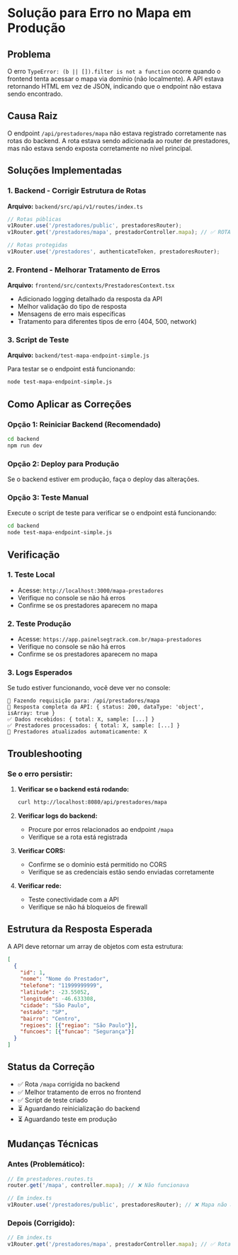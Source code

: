 # Solução para Erro no Mapa em Produção

## Problema
O erro `TypeError: (b || []).filter is not a function` ocorre quando o frontend tenta acessar o mapa via domínio (não localmente). A API estava retornando HTML em vez de JSON, indicando que o endpoint não estava sendo encontrado.

## Causa Raiz
O endpoint `/api/prestadores/mapa` não estava registrado corretamente nas rotas do backend. A rota estava sendo adicionada ao router de prestadores, mas não estava sendo exposta corretamente no nível principal.

## Soluções Implementadas

### 1. Backend - Corrigir Estrutura de Rotas
**Arquivo:** `backend/src/api/v1/routes/index.ts`

```typescript
// Rotas públicas
v1Router.use('/prestadores/public', prestadoresRouter);
v1Router.get('/prestadores/mapa', prestadorController.mapa); // ✅ ROTA PÚBLICA DIRETA

// Rotas protegidas
v1Router.use('/prestadores', authenticateToken, prestadoresRouter);
```

### 2. Frontend - Melhorar Tratamento de Erros
**Arquivo:** `frontend/src/contexts/PrestadoresContext.tsx`

- Adicionado logging detalhado da resposta da API
- Melhor validação do tipo de resposta
- Mensagens de erro mais específicas
- Tratamento para diferentes tipos de erro (404, 500, network)

### 3. Script de Teste
**Arquivo:** `backend/test-mapa-endpoint-simple.js`

Para testar se o endpoint está funcionando:
```bash
node test-mapa-endpoint-simple.js
```

## Como Aplicar as Correções

### Opção 1: Reiniciar Backend (Recomendado)
```bash
cd backend
npm run dev
```

### Opção 2: Deploy para Produção
Se o backend estiver em produção, faça o deploy das alterações.

### Opção 3: Teste Manual
Execute o script de teste para verificar se o endpoint está funcionando:
```bash
cd backend
node test-mapa-endpoint-simple.js
```

## Verificação

### 1. Teste Local
- Acesse: `http://localhost:3000/mapa-prestadores`
- Verifique no console se não há erros
- Confirme se os prestadores aparecem no mapa

### 2. Teste Produção
- Acesse: `https://app.painelsegtrack.com.br/mapa-prestadores`
- Verifique no console se não há erros
- Confirme se os prestadores aparecem no mapa

### 3. Logs Esperados
Se tudo estiver funcionando, você deve ver no console:
```
📡 Fazendo requisição para: /api/prestadores/mapa
📡 Resposta completa da API: { status: 200, dataType: 'object', isArray: true }
✅ Dados recebidos: { total: X, sample: [...] }
✅ Prestadores processados: { total: X, sample: [...] }
🔄 Prestadores atualizados automaticamente: X
```

## Troubleshooting

### Se o erro persistir:

1. **Verificar se o backend está rodando:**
   ```bash
   curl http://localhost:8080/api/prestadores/mapa
   ```

2. **Verificar logs do backend:**
   - Procure por erros relacionados ao endpoint `/mapa`
   - Verifique se a rota está registrada

3. **Verificar CORS:**
   - Confirme se o domínio está permitido no CORS
   - Verifique se as credenciais estão sendo enviadas corretamente

4. **Verificar rede:**
   - Teste conectividade com a API
   - Verifique se não há bloqueios de firewall

## Estrutura da Resposta Esperada

A API deve retornar um array de objetos com esta estrutura:
```json
[
  {
    "id": 1,
    "nome": "Nome do Prestador",
    "telefone": "11999999999",
    "latitude": -23.55052,
    "longitude": -46.633308,
    "cidade": "São Paulo",
    "estado": "SP",
    "bairro": "Centro",
    "regioes": [{"regiao": "São Paulo"}],
    "funcoes": [{"funcao": "Segurança"}]
  }
]
```

## Status da Correção

- ✅ Rota `/mapa` corrigida no backend
- ✅ Melhor tratamento de erros no frontend
- ✅ Script de teste criado
- ⏳ Aguardando reinicialização do backend
- ⏳ Aguardando teste em produção

## Mudanças Técnicas

### Antes (Problemático):
```typescript
// Em prestadores.routes.ts
router.get('/mapa', controller.mapa); // ❌ Não funcionava

// Em index.ts
v1Router.use('/prestadores/public', prestadoresRouter); // ❌ Mapa não acessível
```

### Depois (Corrigido):
```typescript
// Em index.ts
v1Router.get('/prestadores/mapa', prestadorController.mapa); // ✅ Rota pública direta
``` 